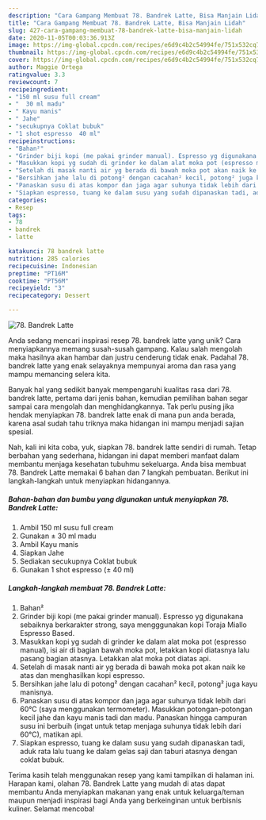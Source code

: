 ```yaml
---
description: "Cara Gampang Membuat 78. Bandrek Latte, Bisa Manjain Lidah"
title: "Cara Gampang Membuat 78. Bandrek Latte, Bisa Manjain Lidah"
slug: 427-cara-gampang-membuat-78-bandrek-latte-bisa-manjain-lidah
date: 2020-11-05T00:03:36.913Z
image: https://img-global.cpcdn.com/recipes/e6d9c4b2c54994fe/751x532cq70/78-bandrek-latte-foto-resep-utama.jpg
thumbnail: https://img-global.cpcdn.com/recipes/e6d9c4b2c54994fe/751x532cq70/78-bandrek-latte-foto-resep-utama.jpg
cover: https://img-global.cpcdn.com/recipes/e6d9c4b2c54994fe/751x532cq70/78-bandrek-latte-foto-resep-utama.jpg
author: Maggie Ortega
ratingvalue: 3.3
reviewcount: 7
recipeingredient:
- "150 ml susu full cream"
- "  30 ml madu"
- " Kayu manis"
- " Jahe"
- "secukupnya Coklat bubuk"
- "1 shot espresso  40 ml"
recipeinstructions:
- "Bahan²"
- "Grinder biji kopi (me pakai grinder manual). Espresso yg digunakana sebaiknya berkarakter strong, saya mengggunakan kopi Toraja Miallo Espresso Based."
- "Masukkan kopi yg sudah di grinder ke dalam alat moka pot (espresso manual), isi air di bagian bawah moka pot, letakkan kopi diatasnya lalu pasang bagian atasnya. Letakkan alat moka pot diatas api."
- "Setelah di masak nanti air yg berada di bawah moka pot akan naik ke atas dan menghasilkan kopi espresso."
- "Bersihkan jahe lalu di potong² dengan cacahan² kecil, potong² juga kayu manisnya."
- "Panaskan susu di atas kompor dan jaga agar suhunya tidak lebih dari 60°C (saya menggunakan termometer). Masukkan potongan-potongan kecil jahe dan kayu manis tadi dan madu. Panaskan hingga campuran susu ini berbuih (ingat untuk tetap menjaga suhunya tidak lebih dari 60°C), matikan api."
- "Siapkan espresso, tuang ke dalam susu yang sudah dipanaskan tadi, aduk rata lalu tuang ke dalam gelas saji dan taburi atasnya dengan coklat bubuk."
categories:
- Resep
tags:
- 78
- bandrek
- latte

katakunci: 78 bandrek latte 
nutrition: 285 calories
recipecuisine: Indonesian
preptime: "PT16M"
cooktime: "PT56M"
recipeyield: "3"
recipecategory: Dessert

---
```



![78. Bandrek Latte](https://img-global.cpcdn.com/recipes/e6d9c4b2c54994fe/751x532cq70/78-bandrek-latte-foto-resep-utama.jpg)

Anda sedang mencari inspirasi resep 78. bandrek latte yang unik? Cara menyiapkannya memang susah-susah gampang. Kalau salah mengolah maka hasilnya akan hambar dan justru cenderung tidak enak. Padahal 78. bandrek latte yang enak selayaknya mempunyai aroma dan rasa yang mampu memancing selera kita.



Banyak hal yang sedikit banyak mempengaruhi kualitas rasa dari 78. bandrek latte, pertama dari jenis bahan, kemudian pemilihan bahan segar sampai cara mengolah dan menghidangkannya. Tak perlu pusing jika hendak menyiapkan 78. bandrek latte enak di mana pun anda berada, karena asal sudah tahu triknya maka hidangan ini mampu menjadi sajian spesial.


Nah, kali ini kita coba, yuk, siapkan 78. bandrek latte sendiri di rumah. Tetap berbahan yang sederhana, hidangan ini dapat memberi manfaat dalam membantu menjaga kesehatan tubuhmu sekeluarga. Anda bisa membuat 78. Bandrek Latte memakai 6 bahan dan 7 langkah pembuatan. Berikut ini langkah-langkah untuk menyiapkan hidangannya.

<!--inarticleads1-->

##### Bahan-bahan dan bumbu yang digunakan untuk menyiapkan 78. Bandrek Latte:

1. Ambil 150 ml susu full cream
1. Gunakan  ± 30 ml madu
1. Ambil  Kayu manis
1. Siapkan  Jahe
1. Sediakan secukupnya Coklat bubuk
1. Gunakan 1 shot espresso (± 40 ml)




<!--inarticleads2-->

##### Langkah-langkah membuat 78. Bandrek Latte:

1. Bahan²
1. Grinder biji kopi (me pakai grinder manual). Espresso yg digunakana sebaiknya berkarakter strong, saya mengggunakan kopi Toraja Miallo Espresso Based.
1. Masukkan kopi yg sudah di grinder ke dalam alat moka pot (espresso manual), isi air di bagian bawah moka pot, letakkan kopi diatasnya lalu pasang bagian atasnya. Letakkan alat moka pot diatas api.
1. Setelah di masak nanti air yg berada di bawah moka pot akan naik ke atas dan menghasilkan kopi espresso.
1. Bersihkan jahe lalu di potong² dengan cacahan² kecil, potong² juga kayu manisnya.
1. Panaskan susu di atas kompor dan jaga agar suhunya tidak lebih dari 60°C (saya menggunakan termometer). Masukkan potongan-potongan kecil jahe dan kayu manis tadi dan madu. Panaskan hingga campuran susu ini berbuih (ingat untuk tetap menjaga suhunya tidak lebih dari 60°C), matikan api.
1. Siapkan espresso, tuang ke dalam susu yang sudah dipanaskan tadi, aduk rata lalu tuang ke dalam gelas saji dan taburi atasnya dengan coklat bubuk.




Terima kasih telah menggunakan resep yang kami tampilkan di halaman ini. Harapan kami, olahan 78. Bandrek Latte yang mudah di atas dapat membantu Anda menyiapkan makanan yang enak untuk keluarga/teman maupun menjadi inspirasi bagi Anda yang berkeinginan untuk berbisnis kuliner. Selamat mencoba!
